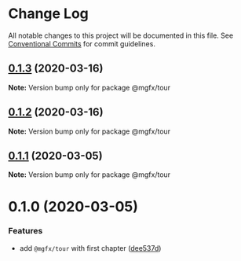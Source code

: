 # Change Log

All notable changes to this project will be documented in this file.
See [Conventional Commits](https://conventionalcommits.org) for commit guidelines.

## [0.1.3](https://github.com/ai-labs-team/mgFx/compare/@mgfx/tour@0.1.2...@mgfx/tour@0.1.3) (2020-03-16)

**Note:** Version bump only for package @mgfx/tour





## [0.1.2](https://github.com/ai-labs-team/mgFx/compare/@mgfx/tour@0.1.1...@mgfx/tour@0.1.2) (2020-03-16)

**Note:** Version bump only for package @mgfx/tour





## [0.1.1](https://github.com/ai-labs-team/mgFx/compare/@mgfx/tour@0.1.0...@mgfx/tour@0.1.1) (2020-03-05)

**Note:** Version bump only for package @mgfx/tour





# 0.1.0 (2020-03-05)


### Features

* add `@mgfx/tour` with first chapter ([dee537d](https://github.com/ai-labs-team/mgFx/commit/dee537d))
